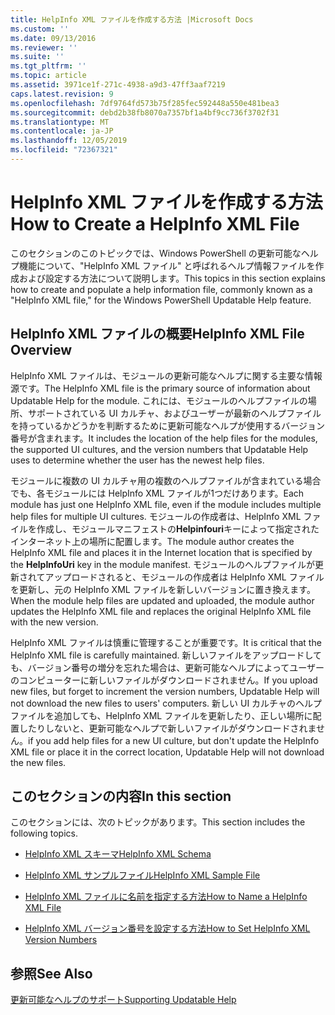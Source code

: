 ```yaml
---
title: HelpInfo XML ファイルを作成する方法 |Microsoft Docs
ms.custom: ''
ms.date: 09/13/2016
ms.reviewer: ''
ms.suite: ''
ms.tgt_pltfrm: ''
ms.topic: article
ms.assetid: 3971ce1f-271c-4938-a9d3-47ff3aaf7219
caps.latest.revision: 9
ms.openlocfilehash: 7df9764fd573b75f285fec592448a550e481bea3
ms.sourcegitcommit: debd2b38fb8070a7357bf1a4bf9cc736f3702f31
ms.translationtype: MT
ms.contentlocale: ja-JP
ms.lasthandoff: 12/05/2019
ms.locfileid: "72367321"
---
```

# <a name="how-to-create-a-helpinfo-xml-file"></a><span data-ttu-id="35592-102">HelpInfo XML ファイルを作成する方法</span><span class="sxs-lookup"><span data-stu-id="35592-102">How to Create a HelpInfo XML File</span></span>

<span data-ttu-id="35592-103">このセクションのこのトピックでは、Windows PowerShell の更新可能なヘルプ機能について、"HelpInfo XML ファイル" と呼ばれるヘルプ情報ファイルを作成および設定する方法について説明します。</span><span class="sxs-lookup"><span data-stu-id="35592-103">This topics in this section explains how to create and populate a help information file, commonly known as a "HelpInfo XML file," for the Windows PowerShell Updatable Help feature.</span></span>

## <a name="helpinfo-xml-file-overview"></a><span data-ttu-id="35592-104">HelpInfo XML ファイルの概要</span><span class="sxs-lookup"><span data-stu-id="35592-104">HelpInfo XML File Overview</span></span>

<span data-ttu-id="35592-105">HelpInfo XML ファイルは、モジュールの更新可能なヘルプに関する主要な情報源です。</span><span class="sxs-lookup"><span data-stu-id="35592-105">The HelpInfo XML file is the primary source of information about Updatable Help for the module.</span></span> <span data-ttu-id="35592-106">これには、モジュールのヘルプファイルの場所、サポートされている UI カルチャ、およびユーザーが最新のヘルプファイルを持っているかどうかを判断するために更新可能なヘルプが使用するバージョン番号が含まれます。</span><span class="sxs-lookup"><span data-stu-id="35592-106">It includes the location of the help files for the modules, the supported UI cultures, and the version numbers that Updatable Help uses to determine whether the user has the newest help files.</span></span>

<span data-ttu-id="35592-107">モジュールに複数の UI カルチャ用の複数のヘルプファイルが含まれている場合でも、各モジュールには HelpInfo XML ファイルが1つだけあります。</span><span class="sxs-lookup"><span data-stu-id="35592-107">Each module has just one HelpInfo XML file, even if the module includes multiple help files for multiple UI cultures.</span></span> <span data-ttu-id="35592-108">モジュールの作成者は、HelpInfo XML ファイルを作成し、モジュールマニフェストの**Helpinfouri**キーによって指定されたインターネット上の場所に配置します。</span><span class="sxs-lookup"><span data-stu-id="35592-108">The module author creates the HelpInfo XML file and places it in the Internet location that is specified by the **HelpInfoUri** key in the module manifest.</span></span> <span data-ttu-id="35592-109">モジュールのヘルプファイルが更新されてアップロードされると、モジュールの作成者は HelpInfo XML ファイルを更新し、元の HelpInfo XML ファイルを新しいバージョンに置き換えます。</span><span class="sxs-lookup"><span data-stu-id="35592-109">When the module help files are updated and uploaded, the module author updates the HelpInfo XML file and replaces the original HelpInfo XML file with the new version.</span></span>

<span data-ttu-id="35592-110">HelpInfo XML ファイルは慎重に管理することが重要です。</span><span class="sxs-lookup"><span data-stu-id="35592-110">It is critical that the HelpInfo XML file is carefully maintained.</span></span> <span data-ttu-id="35592-111">新しいファイルをアップロードしても、バージョン番号の増分を忘れた場合は、更新可能なヘルプによってユーザーのコンピューターに新しいファイルがダウンロードされません。</span><span class="sxs-lookup"><span data-stu-id="35592-111">If you upload new files, but forget to increment the version numbers, Updatable Help will not download the new files to users' computers.</span></span> <span data-ttu-id="35592-112">新しい UI カルチャのヘルプファイルを追加しても、HelpInfo XML ファイルを更新したり、正しい場所に配置したりしないと、更新可能なヘルプで新しいファイルがダウンロードされません。</span><span class="sxs-lookup"><span data-stu-id="35592-112">if you add help files for a new UI culture, but don't update the HelpInfo XML file or place it in the correct location, Updatable Help will not download the new files.</span></span>

## <a name="in-this-section"></a><span data-ttu-id="35592-113">このセクションの内容</span><span class="sxs-lookup"><span data-stu-id="35592-113">In this section</span></span>

<span data-ttu-id="35592-114">このセクションには、次のトピックがあります。</span><span class="sxs-lookup"><span data-stu-id="35592-114">This section includes the following topics.</span></span>

- [<span data-ttu-id="35592-115">HelpInfo XML スキーマ</span><span class="sxs-lookup"><span data-stu-id="35592-115">HelpInfo XML Schema</span></span>](./helpinfo-xml-schema.md)

- [<span data-ttu-id="35592-116">HelpInfo XML サンプルファイル</span><span class="sxs-lookup"><span data-stu-id="35592-116">HelpInfo XML Sample File</span></span>](./helpinfo-xml-sample-file.md)

- [<span data-ttu-id="35592-117">HelpInfo XML ファイルに名前を指定する方法</span><span class="sxs-lookup"><span data-stu-id="35592-117">How to Name a HelpInfo XML File</span></span>](./how-to-name-a-helpinfo-xml-file.md)

- [<span data-ttu-id="35592-118">HelpInfo XML バージョン番号を設定する方法</span><span class="sxs-lookup"><span data-stu-id="35592-118">How to Set HelpInfo XML Version Numbers</span></span>](./how-to-set-helpinfo-xml-version-numbers.md)

## <a name="see-also"></a><span data-ttu-id="35592-119">参照</span><span class="sxs-lookup"><span data-stu-id="35592-119">See Also</span></span>

[<span data-ttu-id="35592-120">更新可能なヘルプのサポート</span><span class="sxs-lookup"><span data-stu-id="35592-120">Supporting Updatable Help</span></span>](./supporting-updatable-help.md)